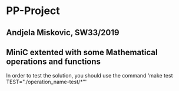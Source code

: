 # PP-Project
## Andjela Miskovic, SW33/2019
## MiniC extented with some Mathematical operations and functions

In order to test the solution, you should use the command 'make test TEST="./operation_name-test/*"'

